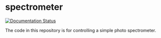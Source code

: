 # spectrometer
[![Documentation Status](https://readthedocs.org/projects/spectrometer/badge/?version=latest)](http://spectrometer.readthedocs.org/en/latest/?badge=latest)

The code in this repository is for controlling a simple photo spectrometer.
